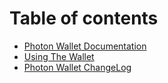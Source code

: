 # Table of contents

* [Photon Wallet Documentation](README.md)
* [Using The Wallet](using.md)
* [Photon Wallet ChangeLog](changelog.md)

